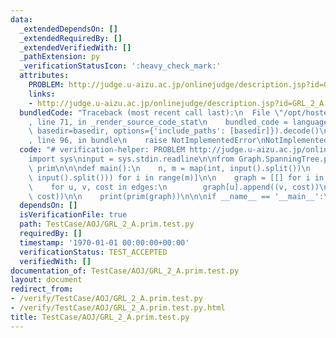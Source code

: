 ```yaml
---
data:
  _extendedDependsOn: []
  _extendedRequiredBy: []
  _extendedVerifiedWith: []
  _pathExtension: py
  _verificationStatusIcon: ':heavy_check_mark:'
  attributes:
    PROBLEM: http://judge.u-aizu.ac.jp/onlinejudge/description.jsp?id=GRL_2_A
    links:
    - http://judge.u-aizu.ac.jp/onlinejudge/description.jsp?id=GRL_2_A
  bundledCode: "Traceback (most recent call last):\n  File \"/opt/hostedtoolcache/Python/3.8.7/x64/lib/python3.8/site-packages/onlinejudge_verify/documentation/build.py\"\
    , line 71, in _render_source_code_stat\n    bundled_code = language.bundle(stat.path,\
    \ basedir=basedir, options={'include_paths': [basedir]}).decode()\n  File \"/opt/hostedtoolcache/Python/3.8.7/x64/lib/python3.8/site-packages/onlinejudge_verify/languages/python.py\"\
    , line 96, in bundle\n    raise NotImplementedError\nNotImplementedError\n"
  code: "# verification-helper: PROBLEM http://judge.u-aizu.ac.jp/onlinejudge/description.jsp?id=GRL_2_A\n\
    import sys\ninput = sys.stdin.readline\n\nfrom Graph.SpanningTree.prim import\
    \ prim\n\n\ndef main():\n    n, m = map(int, input().split())\n    edges = [list(map(int,\
    \ input().split())) for i in range(m)]\n\n    graph = [[] for i in range(n)]\n\
    \    for u, v, cost in edges:\n        graph[u].append((v, cost))\n        graph[v].append((u,\
    \ cost))\n\n    print(prim(graph))\n\n\nif __name__ == '__main__':\n    main()\n"
  dependsOn: []
  isVerificationFile: true
  path: TestCase/AOJ/GRL_2_A.prim.test.py
  requiredBy: []
  timestamp: '1970-01-01 00:00:00+00:00'
  verificationStatus: TEST_ACCEPTED
  verifiedWith: []
documentation_of: TestCase/AOJ/GRL_2_A.prim.test.py
layout: document
redirect_from:
- /verify/TestCase/AOJ/GRL_2_A.prim.test.py
- /verify/TestCase/AOJ/GRL_2_A.prim.test.py.html
title: TestCase/AOJ/GRL_2_A.prim.test.py
---
```

